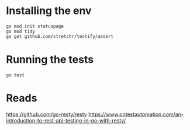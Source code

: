 # Installing the env
    go mod init statuspage
    go mod tidy
    go get github.com/stretchr/testify/assert

# Running the tests
    go test


# Reads
https://github.com/go-resty/resty
https://www.ontestautomation.com/an-introduction-to-rest-api-testing-in-go-with-resty/

